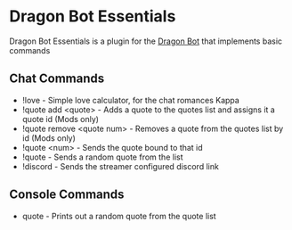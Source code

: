 Dragon Bot Essentials
=====================
Dragon Bot Essentials is a plugin for the [Dragon Bot](https://github.com/Dragovorn/dragon-bot-twitch "Dragon Bot's Github") that implements basic commands

Chat Commands
-------------
- !love - Simple love calculator, for the chat romances Kappa  
- !quote add \<quote\> - Adds a quote to the quotes list and assigns it a quote id (Mods only)  
- !quote remove \<quote num\> - Removes a quote from the quotes list by id (Mods only)  
- !quote \<num\> - Sends the quote bound to that id  
- !quote - Sends a random quote from the list  
- !discord - Sends the streamer configured discord link

Console Commands
----------------
- quote - Prints out a random quote from the quote list  
